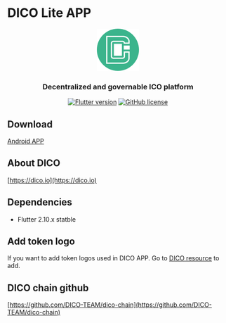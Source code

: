 # DICO Lite APP

<p align="center">
  <img src="assets/images/dico.png?raw=true" alt="image"/>
</p>

<h3 align="center">Decentralized and governable ICO platform</h3>

<div align="center">


[![Flutter version](https://img.shields.io/badge/Flutter-2.10-brightgreen?logo=Parity%20Flutter)](https://flutter.dev/)
[![GitHub license](https://img.shields.io/badge/license-Apache2-blue)](LICENSE)

</div>

## Download
[Android APP](https://dico.io/app/dico.apk)

## About DICO
[https://dico.io](https://dico.io)

## Dependencies
 - Flutter 2.10.x statble

## Add token logo
If you want to add token logos used in DICO APP. Go to 
[DICO resource](https://github.com/DICO-TEAM/resources) to add.

## DICO chain github 
[https://github.com/DICO-TEAM/dico-chain](https://github.com/DICO-TEAM/dico-chain)


